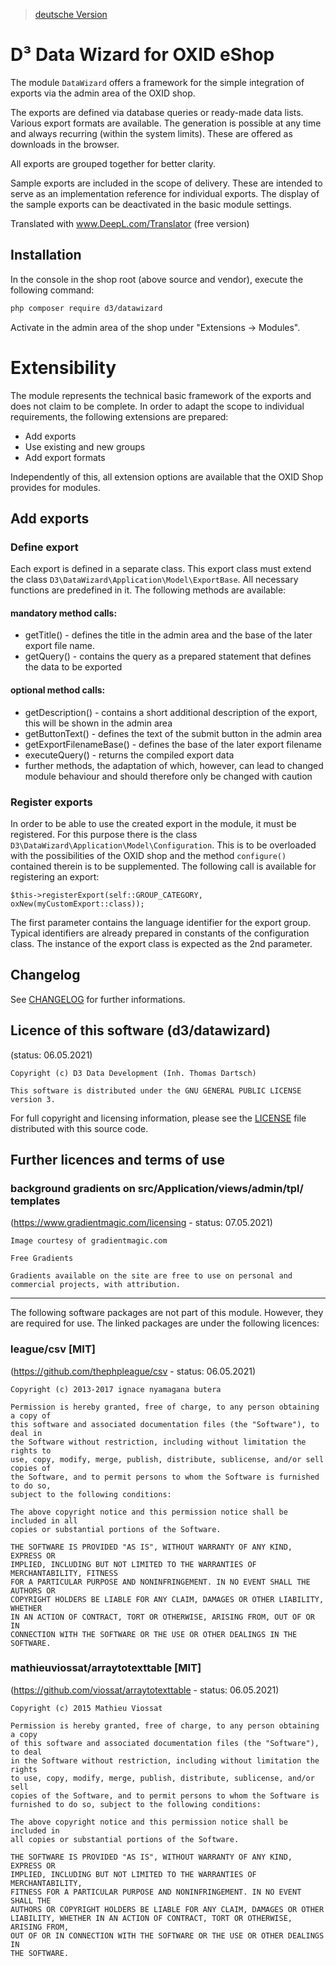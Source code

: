 > [deutsche Version](README.md)

# D³ Data Wizard for OXID eShop

The module `DataWizard` offers a framework for the simple integration of exports via the admin area of the OXID shop.

The exports are defined via database queries or ready-made data lists. Various export formats are available. The generation is possible at any time and always recurring (within the system limits). These are offered as downloads in the browser.

All exports are grouped together for better clarity.

Sample exports are included in the scope of delivery. These are intended to serve as an implementation reference for individual exports. The display of the sample exports can be deactivated in the basic module settings.

Translated with www.DeepL.com/Translator (free version)

## Installation

In the console in the shop root (above source and vendor), execute the following command:

```bash
php composer require d3/datawizard
``` 

Activate in the admin area of the shop under "Extensions -> Modules".

# Extensibility

The module represents the technical basic framework of the exports and does not claim to be complete. In order to adapt the scope to individual requirements, the following extensions are prepared:

- Add exports
- Use existing and new groups
- Add export formats

Independently of this, all extension options are available that the OXID Shop provides for modules.

## Add exports

### Define export

Each export is defined in a separate class. This export class must extend the class `D3\DataWizard\Application\Model\ExportBase`. All necessary functions are predefined in it. The following methods are available:

#### mandatory method calls:
- getTitle() - defines the title in the admin area and the base of the later export file name.
- getQuery() - contains the query as a prepared statement that defines the data to be exported

#### optional method calls:
- getDescription() - contains a short additional description of the export, this will be shown in the admin area
- getButtonText() - defines the text of the submit button in the admin area
- getExportFilenameBase() - defines the base of the later export filename
- executeQuery() - returns the compiled export data
- further methods, the adaptation of which, however, can lead to changed module behaviour and should therefore only be changed with caution

### Register exports

In order to be able to use the created export in the module, it must be registered. For this purpose there is the class `D3\DataWizard\Application\Model\Configuration`. This is to be overloaded with the possibilities of the OXID shop and the method `configure()` contained therein is to be supplemented. The following call is available for registering an export:

```
$this->registerExport(self::GROUP_CATEGORY, oxNew(myCustomExport::class));
```

The first parameter contains the language identifier for the export group. Typical identifiers are already prepared in constants of the configuration class. The instance of the export class is expected as the 2nd parameter.

## Changelog

See [CHANGELOG](CHANGELOG.md) for further informations.

## Licence of this software (d3/datawizard)
(status: 06.05.2021)

```
Copyright (c) D3 Data Development (Inh. Thomas Dartsch)

This software is distributed under the GNU GENERAL PUBLIC LICENSE version 3.
```

For full copyright and licensing information, please see the [LICENSE](LICENSE.md) file distributed with this source code.

## Further licences and terms of use

### background gradients on src/Application/views/admin/tpl/ templates
(https://www.gradientmagic.com/licensing - status: 07.05.2021)

```
Image courtesy of gradientmagic.com

Free Gradients

Gradients available on the site are free to use on personal and commercial projects, with attribution.
```

-------------------------------------------------------------------------------

The following software packages are not part of this module. However, they are required for use. The linked packages are under the following licences:

### league/csv [MIT]
(https://github.com/thephpleague/csv - status: 06.05.2021)

```
Copyright (c) 2013-2017 ignace nyamagana butera

Permission is hereby granted, free of charge, to any person obtaining a copy of
this software and associated documentation files (the "Software"), to deal in
the Software without restriction, including without limitation the rights to
use, copy, modify, merge, publish, distribute, sublicense, and/or sell copies of
the Software, and to permit persons to whom the Software is furnished to do so,
subject to the following conditions:

The above copyright notice and this permission notice shall be included in all
copies or substantial portions of the Software.

THE SOFTWARE IS PROVIDED "AS IS", WITHOUT WARRANTY OF ANY KIND, EXPRESS OR
IMPLIED, INCLUDING BUT NOT LIMITED TO THE WARRANTIES OF MERCHANTABILITY, FITNESS
FOR A PARTICULAR PURPOSE AND NONINFRINGEMENT. IN NO EVENT SHALL THE AUTHORS OR
COPYRIGHT HOLDERS BE LIABLE FOR ANY CLAIM, DAMAGES OR OTHER LIABILITY, WHETHER
IN AN ACTION OF CONTRACT, TORT OR OTHERWISE, ARISING FROM, OUT OF OR IN
CONNECTION WITH THE SOFTWARE OR THE USE OR OTHER DEALINGS IN THE SOFTWARE.
```

### mathieuviossat/arraytotexttable [MIT]
(https://github.com/viossat/arraytotexttable - status: 06.05.2021)

```
Copyright (c) 2015 Mathieu Viossat

Permission is hereby granted, free of charge, to any person obtaining a copy
of this software and associated documentation files (the "Software"), to deal
in the Software without restriction, including without limitation the rights
to use, copy, modify, merge, publish, distribute, sublicense, and/or sell
copies of the Software, and to permit persons to whom the Software is
furnished to do so, subject to the following conditions:

The above copyright notice and this permission notice shall be included in
all copies or substantial portions of the Software.

THE SOFTWARE IS PROVIDED "AS IS", WITHOUT WARRANTY OF ANY KIND, EXPRESS OR
IMPLIED, INCLUDING BUT NOT LIMITED TO THE WARRANTIES OF MERCHANTABILITY,
FITNESS FOR A PARTICULAR PURPOSE AND NONINFRINGEMENT. IN NO EVENT SHALL THE
AUTHORS OR COPYRIGHT HOLDERS BE LIABLE FOR ANY CLAIM, DAMAGES OR OTHER
LIABILITY, WHETHER IN AN ACTION OF CONTRACT, TORT OR OTHERWISE, ARISING FROM,
OUT OF OR IN CONNECTION WITH THE SOFTWARE OR THE USE OR OTHER DEALINGS IN
THE SOFTWARE.
```
